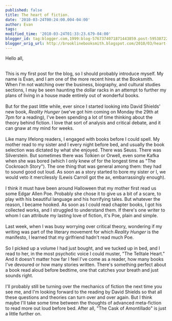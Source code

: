 ```yaml
---
published: false
title: The heart of fiction.
date: '2010-03-24T00:24:00.004-04:00'
author: Evan
tags: 
modified_time: '2010-03-24T01:33:23.679-04:00'
blogger_id: tag:blogger.com,1999:blog-5767374071871443859.post-5953072276292023844
blogger_orig_url: http://brooklinebooksmith.blogspot.com/2010/03/heart-of-fiction.html
---
```


Hello all,<div><br /></div><div>This is my first post for the blog, so I should probably introduce myself. My name is Evan, and I am one of the more recent hires at the Booksmith. When I'm not watching over the business, biography, and cultural studies sections, I may be seen haunting the dollar racks in an attempt to further my plans of living in a house made entirely out of wonderful books.</div><div><br /></div><div>But for the past little while, ever since I started looking into David Shields' new book, <i>Reality Hunger</i> (we've got him coming on Monday the 29th at 7pm for a reading), I've been spending a lot of time thinking about the theory behind fiction. I love that sort of analysis and critical debate, and it can gnaw at my mind for weeks.</div><div><br /></div><div>Like many lifelong readers, I engaged with books before I could spell. My mother read to my sister and I every night before bed, and usually the book selection was dictated by what she enjoyed. There was Seuss. There was Silverstein. But sometimes there was Tolkien or Orwell, even some Kafka when she was bored (which I only knew of for the longest time as "The Cockroach Story"). The one thing that was general among them: they had to sound good out loud. As soon as a story started to bore my sister or I, we would veto it mercilessly (Lewis Carroll got the ax, embarrassingly enough).</div><div><br /></div><div>I think it must have been around Halloween that my mother first read us some Edgar Allen Poe. Probably she chose it to give us a bit of a scare, to play with his beautiful language and his horrifying tales. But whatever the reason, I became hooked. As soon as I could read chapter books, I got his collected works, and I struggled to understand them. If there's one writer to whom I can attribute my lasting love of fiction, it's Poe, plain and simple.<br /><br /></div><div>Last week, when I was busy worrying over critical theory, wondering if my writing was part of the literary movement for which <i>Reality Hunger</i> is the manifesto, I learned that my girlfriend hadn't read much Poe.</div><div><br /></div><div>So I picked up a volume I had just bought, and we tucked up in bed, and I read to her, in the most psychotic voice I could muster, "The Telltale Heart." And it doesn't matter how far I feel I've come as a reader, how many books I've devoured or how many stories written. There's something perfect about a book read aloud before bedtime, one that catches your breath and just sounds right.</div><div><br /></div><div>I'll probably still be turning over the mechanics of fiction the next time you see me, and I'm looking forward to the reading by David Shields so that all these questions and theories can turn over and over again. But I think maybe I'll take some time between the thoughts of advanced meta-fiction to read more out loud before bed. After all, "The Cask of Amontillado" is just a little further on.</div>